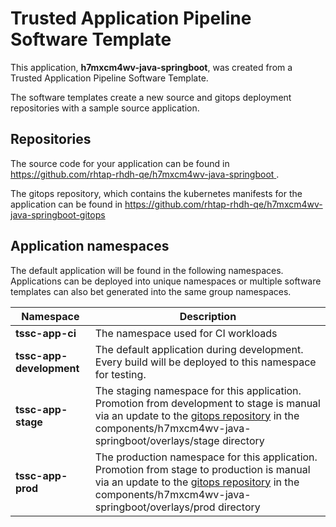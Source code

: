 # Trusted Application Pipeline Software Template

This application, **h7mxcm4wv-java-springboot**, was created from a Trusted Application Pipeline Software Template.

The software templates create a new source and gitops deployment repositories with a sample source application. 

## Repositories

The source code for your application can be found in [https://github.com/rhtap-rhdh-qe/h7mxcm4wv-java-springboot ](https://github.com/rhtap-rhdh-qe/h7mxcm4wv-java-springboot ).
 
The gitops repository, which contains the kubernetes manifests for the application can be found in 
[https://github.com/rhtap-rhdh-qe/h7mxcm4wv-java-springboot-gitops ](https://github.com/rhtap-rhdh-qe/h7mxcm4wv-java-springboot-gitops ) 

## Application namespaces 

The default application will be found in the following namespaces. Applications can be deployed into unique namespaces or multiple software templates can also bet generated into the same group namespaces.  

|  Namespace   |  Description   |  
| -------- | -------- |
| **tssc-app-ci** | The namespace used for CI workloads |
| **tssc-app-development** | The default application during development. Every build will be deployed to this namespace for testing. |
| **tssc-app-stage** | The staging namespace for this application. Promotion from development to stage is manual via an update to the [gitops repository](https://github.com/rhtap-rhdh-qe/h7mxcm4wv-java-springboot-gitops ) in the components/h7mxcm4wv-java-springboot/overlays/stage directory |
| **tssc-app-prod** | The production namespace for this application. Promotion from stage to production is manual via an update to the [gitops repository](https://github.com/rhtap-rhdh-qe/h7mxcm4wv-java-springboot-gitops ) in the components/h7mxcm4wv-java-springboot/overlays/prod directory |